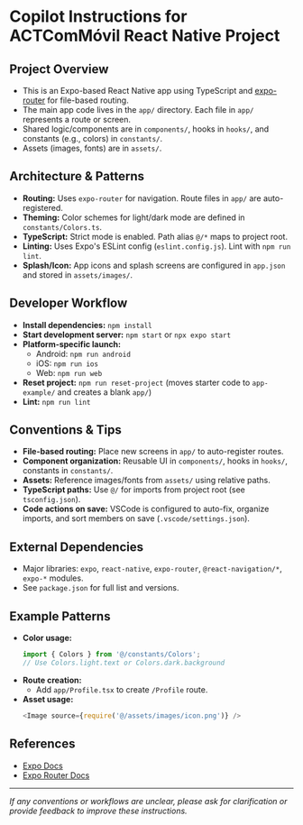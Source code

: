# Copilot Instructions for ACTComMóvil React Native Project

## Project Overview
- This is an Expo-based React Native app using TypeScript and [expo-router](https://docs.expo.dev/router/introduction/) for file-based routing.
- The main app code lives in the `app/` directory. Each file in `app/` represents a route or screen.
- Shared logic/components are in `components/`, hooks in `hooks/`, and constants (e.g., colors) in `constants/`.
- Assets (images, fonts) are in `assets/`.

## Architecture & Patterns
- **Routing:** Uses `expo-router` for navigation. Route files in `app/` are auto-registered.
- **Theming:** Color schemes for light/dark mode are defined in `constants/Colors.ts`.
- **TypeScript:** Strict mode is enabled. Path alias `@/*` maps to project root.
- **Linting:** Uses Expo's ESLint config (`eslint.config.js`). Lint with `npm run lint`.
- **Splash/Icon:** App icons and splash screens are configured in `app.json` and stored in `assets/images/`.

## Developer Workflow
- **Install dependencies:** `npm install`
- **Start development server:** `npm start` or `npx expo start`
- **Platform-specific launch:**
  - Android: `npm run android`
  - iOS: `npm run ios`
  - Web: `npm run web`
- **Reset project:** `npm run reset-project` (moves starter code to `app-example/` and creates a blank `app/`)
- **Lint:** `npm run lint`

## Conventions & Tips
- **File-based routing:** Place new screens in `app/` to auto-register routes.
- **Component organization:** Reusable UI in `components/`, hooks in `hooks/`, constants in `constants/`.
- **Assets:** Reference images/fonts from `assets/` using relative paths.
- **TypeScript paths:** Use `@/` for imports from project root (see `tsconfig.json`).
- **Code actions on save:** VSCode is configured to auto-fix, organize imports, and sort members on save (`.vscode/settings.json`).

## External Dependencies
- Major libraries: `expo`, `react-native`, `expo-router`, `@react-navigation/*`, `expo-*` modules.
- See `package.json` for full list and versions.

## Example Patterns
- **Color usage:**
  ```ts
  import { Colors } from '@/constants/Colors';
  // Use Colors.light.text or Colors.dark.background
  ```
- **Route creation:**
  - Add `app/Profile.tsx` to create `/Profile` route.
- **Asset usage:**
  ```js
  <Image source={require('@/assets/images/icon.png')} />
  ```

## References
- [Expo Docs](https://docs.expo.dev/)
- [Expo Router Docs](https://expo.github.io/router/docs)

---
_If any conventions or workflows are unclear, please ask for clarification or provide feedback to improve these instructions._
